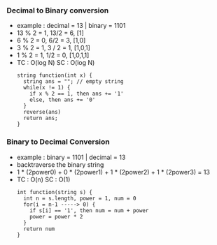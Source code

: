 ### Decimal to Binary conversion
- example : decimal = 13 | binary = 1101
- 13 % 2 = 1, 13/2 = 6, [1]
- 6 % 2 = 0, 6/2 = 3, [1,0]
- 3 % 2 = 1, 3 / 2 = 1, [1,0,1]
- 1 % 2 = 1, 1/2 = 0, [1,0,1,1]
- TC : O(log N) SC : O(log N)
  ```
  string function(int x) {
    string ans = ""; // empty string
    while(x != 1) {
      if x % 2 == 1, then ans += '1'
      else, then ans += '0'
    }
    reverse(ans)
    return ans;
  }
  ```

### Binary to Decimal Conversion
- example : binary = 1101 | decimal = 13
- backtraverse the binary string
- 1 * (2power0) + 0 * (2power1) + 1 * (2power2) + 1 * (2power3) = 13
- TC : O(n) SC : O(1)
  ```
  int function(string s) {
    int n = s.length, power = 1, num = 0
    for(i = n-1 -----> 0) {
      if s[i] == '1', then num = num + power
      power = power * 2
    }
    return num
  } 
  ```
